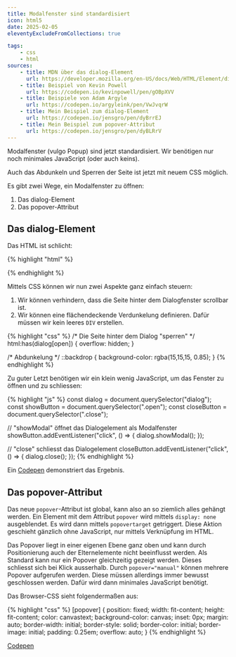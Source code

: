 ```yaml
---
title: Modalfenster sind standardisiert
icon: html5
date: 2025-02-05
eleventyExcludeFromCollections: true

tags:
    - css
    - html
sources:
    - title: MDN über das dialog-Element
      url: https://developer.mozilla.org/en-US/docs/Web/HTML/Element/dialog
    - title: Beispiel von Kevin Powell
      url: https://codepen.io/kevinpowell/pen/gOBpXVV
    - title: Beispiele von Adam Argyle
      url: https://codepen.io/argyleink/pen/VwJvqrW
    - title: Mein Beispiel zum dialog-Element
      url: https://codepen.io/jensgro/pen/dyBrrEJ
    - title: Mein Beispiel zum popover-Attribut
      url: https://codepen.io/jensgro/pen/dyBLRrV
---
```


Modalfenster (vulgo Popup) sind jetzt standardisiert. Wir benötigen nur noch minimales JavaScript (oder auch keins).

Auch das Abdunkeln und Sperren der Seite ist jetzt mit neuem CSS möglich.

Es gibt zwei Wege, ein Modalfenster zu öffnen:

1. Das dialog-Element
2. Das popover-Attribut

## Das dialog-Element

Das HTML ist schlicht:

{% highlight "html" %}
	<dialog>
		<h2>Willkommen im Dialog</h2>
		<p>Lorem ipsum ...</p>
		<button autofocus class="btn close">Schliessen</button>
	</dialog>
{% endhighlight %}

Mittels CSS können wir nun zwei Aspekte ganz einfach steuern:

1. Wir können verhindern, dass die Seite hinter dem Dialogfenster scrollbar ist.
2. Wir können eine flächendeckende Verdunkelung definieren. Dafür müssen wir kein leeres ``DIV`` erstellen.

{% highlight "css" %}
/* Die Seite hinter dem Dialog "sperren" */
html:has(dialog[open]) {
  overflow: hidden;
}

/* Abdunkelung */
::backdrop {
  background-color: rgba(15,15,15, 0.85);
}
{% endhighlight %}

Zu guter Letzt benötigen wir ein klein wenig JavaScript, um das Fenster zu öffnen und zu schliessen:

{% highlight "js" %}
const dialog = document.querySelector("dialog");
const showButton = document.querySelector(".open");
const closeButton = document.querySelector(".close");

// "showModal" öffnet das Dialogelement als Modalfenster
showButton.addEventListener("click", () => {
  dialog.showModal();
});

// "close" schliesst das Dialogelement
closeButton.addEventListener("click", () => {
  dialog.close();
});
{% endhighlight %}

Ein [Codepen](https://codepen.io/jensgro/pen/dyBrrEJ) demonstriert das Ergebnis.

## Das popover-Attribut

Das neue `popover`-Attribut ist global, kann also an so ziemlich alles gehängt werden. Ein Element mit dem Attribut ``popover`` wird mittels ``display: none`` ausgeblendet. Es wird dann mittels ``popovertarget`` getriggert. Diese Aktion geschieht gänzlich ohne JavaScript, nur mittels Verknüpfung im HTML.

Das Popover liegt in einer eigenen Ebene ganz oben und kann durch Positionierung auch der Elternelemente nicht beeinflusst werden. Als Standard kann nur ein Popover gleichzeitig gezeigt werden. Dieses schliesst sich bei Klick ausserhalb. Durch ``popover="manual"`` können mehrere Popover aufgerufen werden. Diese müssen allerdings immer bewusst geschlossen werden. Dafür wird dann minimales JavaScript benötigt.

Das Browser-CSS sieht folgendermaßen aus:

{% highlight "css" %}
[popover] {
    position: fixed;
    width: fit-content;
    height: fit-content;
    color: canvastext;
    background-color: canvas;
    inset: 0px;
    margin: auto;
    border-width: initial;
    border-style: solid;
    border-color: initial;
    border-image: initial;
    padding: 0.25em;
    overflow: auto;
}
{% endhighlight %}

[Codepen](https://codepen.io/jensgro/pen/dyBLRrV)
